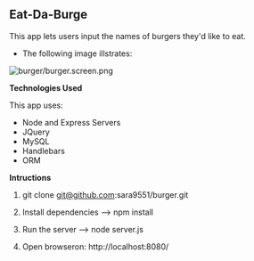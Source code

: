 ## Eat-Da-Burge ##

This app lets users input the names of burgers they'd like to eat. 


* The following image illstrates:


![burger/burger.screen.png](readme.PNG)


**Technologies Used**

This app uses:

* Node and Express Servers
* JQuery
* MySQL
* Handlebars
* ORM


**Intructions**

1. git clone git@github.com:sara9551/burger.git

2. Install dependencies --> npm install

3. Run the server --> node server.js

4. Open browseron: http://localhost:8080/


